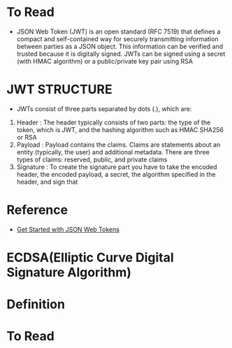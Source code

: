 # To Read
* JSON Web Token (JWT) is an open standard (RFC 7519) that defines a compact and self-contained way for securely transmitting information between parties as a JSON object. This information can be verified and trusted because it is digitally signed. JWTs can be signed using a secret (with HMAC algorithm) or a public/private key pair using RSA

# JWT STRUCTURE
* JWTs consist of three parts separated by dots (.), which are: 
1. Header : The header typically consists of two parts: the type of the token, which is JWT, and the hashing algorithm such as HMAC SHA256 or RSA
2. Payload : Payload contains the claims. Claims are statements about an entity (typically, the user) and additional metadata. There are three types of claims: reserved, public, and private claims
3. Signature : To create the signature part you have to take the encoded header, the encoded payload, a secret, the algorithm specified in the header, and sign that

# Reference
* [Get Started with JSON Web Tokens](https://auth0.com/learn/json-web-tokens/)

# ECDSA(Elliptic Curve Digital Signature Algorithm)
# Definition

# To Read


